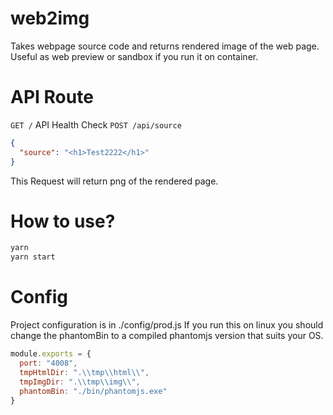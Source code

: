 # web2img
Takes webpage source code and returns rendered image of the web page.
Useful as web preview or sandbox if you run it on container.

# API Route
```GET /```
API Health Check
```POST /api/source```
```JSON
{
  "source": "<h1>Test2222</h1>"
}
```
This Request will return png of the rendered page.
# How to use?
```bash
yarn
yarn start
```
# Config
Project configuration  is in ./config/prod.js
If you run this on linux you should change the phantomBin to a compiled phantomjs version that suits your OS.
```javascript
module.exports = {
  port: "4008",
  tmpHtmlDir: ".\\tmp\\html\\",
  tmpImgDir: ".\\tmp\\img\\",
  phantomBin: "./bin/phantomjs.exe"
}
```
